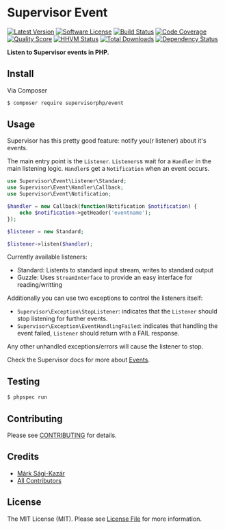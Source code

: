 # Supervisor Event

[![Latest Version](https://img.shields.io/github/release/supervisorphp/event.svg?style=flat-square)](https://github.com/supervisorphp/event/releases)
[![Software License](https://img.shields.io/badge/license-MIT-brightgreen.svg?style=flat-square)](LICENSE)
[![Build Status](https://img.shields.io/travis/supervisorphp/event.svg?style=flat-square)](https://travis-ci.org/supervisorphp/event)
[![Code Coverage](https://img.shields.io/scrutinizer/coverage/g/supervisorphp/event.svg?style=flat-square)](https://scrutinizer-ci.com/g/supervisorphp/event)
[![Quality Score](https://img.shields.io/scrutinizer/g/supervisorphp/event.svg?style=flat-square)](https://scrutinizer-ci.com/g/supervisorphp/event)
[![HHVM Status](https://img.shields.io/hhvm/supervisorphp/event.svg?style=flat-square)](http://hhvm.h4cc.de/package/supervisorphp/event)
[![Total Downloads](https://img.shields.io/packagist/dt/supervisorphp/event.svg?style=flat-square)](https://packagist.org/packages/supervisorphp/event)
[![Dependency Status](https://img.shields.io/versioneye/d/php/supervisorphp:supervisor-event.svg?style=flat-square)](https://www.versioneye.com/php/supervisorphp:supervisor-event)

**Listen to Supervisor events in PHP.**


## Install

Via Composer

``` bash
$ composer require supervisorphp/event
```

## Usage

Supervisor has this pretty good feature: notify you(r listener) about it's events.

The main entry point is the `Listener`. `Listeners`s wait for a `Handler` in the main listening logic. `Handler`s get a `Notification` when an event occurs.


``` php
use Supervisor\Event\Listener\Standard;
use Supervisor\Event\Handler\Callback;
use Supervisor\Event\Notification;

$handler = new Callback(function(Notification $notification) {
	echo $notification->getHeader('eventname');
});

$listener = new Standard;

$listener->listen($handler);
```

Currently available listeners:

- Standard: Listents to standard input stream, writes to standard output
- Guzzle: Uses `StreamInterface` to provide an easy interface for reading/writting


Additionally you can use two exceptions to control the listeners itself:

- `Supervisor\Exception\StopListener`: indicates that the `Listener` should stop listening for further events.
- `Supervisor\Exception\EventHandlingFailed`: indicates that handling the event failed, `Listener` should return with a FAIL response.

Any other unhandled exceptions/errors will cause the listener to stop.


Check the Supervisor docs for more about [Events](http://supervisord.org/events.htm).


## Testing

``` bash
$ phpspec run
```


## Contributing

Please see [CONTRIBUTING](CONTRIBUTING.md) for details.


## Credits

- [Márk Sági-Kazár](https://github.com/sagikazarmark)
- [All Contributors](https://github.com/supervisorphp/event/contributors)


## License

The MIT License (MIT). Please see [License File](LICENSE) for more information.
